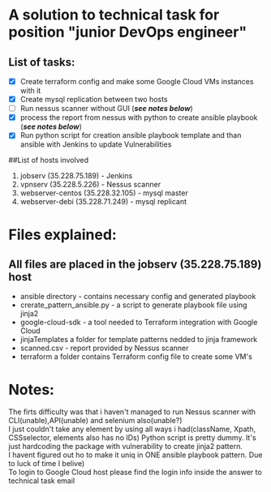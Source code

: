  
# A solution to technical task for position "junior DevOps engineer"
## List of tasks:
- [x] Create terraform config and make some Google Cloud VMs instances with it
- [x] Create mysql replication between two hosts
- [ ] Run nessus scanner without GUI (***see notes below***)
- [x] process the report from nessus with python to create ansible playbook (***see notes below***)
- [x] Run python script for creation ansible playbook template and than ansible with Jenkins to update Vulnerabilities

##List of hosts involved
1. jobserv (35.228.75.189) - Jenkins
2. vpnserv (35.228.5.226)  - Nessus scanner
3. webserver-centos (35.228.32.105) - mysql master 
4. webserver-debi (35.228.71.249) - mysql replicant 


# Files explained:
## All files are placed in the jobserv (35.228.75.189) host
* ansible directory - contains necessary config and generated playbook
* crerate_pattern_ansible.py - a script to generate playbook file using jinja2
* google-cloud-sdk - a tool needed to Terraform integration with Google Cloud
* jinjaTemplates a folder for template patterns nedded to jinja framework
* scanned.csv - report provided by Nessus scanner
* terraform a folder contains Terraform config file to create some VM's

# Notes:
The firts difficulty was that i haven't managed to run Nessus scanner with CLI(unable),API(unable) and selenium also(unable?)<br>
I just couldn't take any element by using all ways i had(className, Xpath, CSSselector, elements also has no IDs)
Python script is pretty dummy. It's just hardcoding the package with vulnerability to create jinja2 pattern.<br>
I havent figured out ho to make it uniq in ONE ansible playbook pattern. Due to luck of time I belive) <br>
To login to Google Cloud host please find the login info inside the answer to technical task email